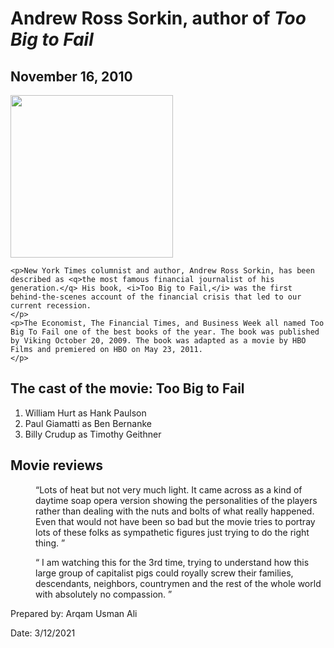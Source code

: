 <!DOCTYPE html>
<html lang="en">
<main>
<head>
	<meta charset="utf-8">
	<title>San Joaquin Valley Town Hall</title>
	<link rel="shortcut icon" href="../images/favicon.ico">
</head>
<body>


<h1>Andrew Ross Sorkin, author of <i>Too Big to Fail</i></h1>
<h2>    November 16, 2010 </h2>
<img src="image/sorkin_desk260.jpg" width="260">

	<p>New York Times columnist and author, Andrew Ross Sorkin, has been described as <q>the most famous financial journalist of his generation.</q> His book, <i>Too Big to Fail,</i> was the first behind-the-scenes account of the financial crisis that led to our current recession.
	</p>
	<p>The Economist, The Financial Times, and Business Week all named Too Big To Fail one of the best books of the year. The book was published by Viking October 20, 2009. The book was adapted as a movie by HBO Films and premiered on HBO on May 23, 2011.
	</p>
<h2>The cast of the movie: Too Big to Fail </h2>
	<ol>
		<li>William Hurt as Hank Paulson</li>
		<li>Paul Giamatti as Ben Bernanke</li>
		<li>Billy Crudup as Timothy Geithner</li>
	</ol>
	<h2>Movie reviews</h2>
	<p style="margin-left: 40px">
	<q>Lots of heat but not very much light. It came across as a kind of daytime soap opera version showing the personalities of the players rather than dealing with the nuts and bolts of what really happened. Even that would not have been so bad but the movie tries to portray lots of these folks as sympathetic figures just trying to do the right thing.
	</q>
		</p>
<p style="margin-left: 40px">
<q>
	I am watching this for the 3rd time, trying to understand how this large group of capitalist pigs could royally screw their families, descendants, neighbors, countrymen and the rest of the whole world with absolutely no compassion.
</q>
	</p>
</main>
<footer> <p>Prepared by: Arqam Usman Ali</p>
		Date: 3/12/2021 </footer>
	
</body>
</html>
